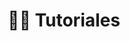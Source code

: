 ---
title: 👐🏼 Tutoriales

# View.
#   1 = List
#   2 = Compact
#   3 = Card
view: 2

# Optional header image (relative to `static/media/` folder).
header: 
  image: "tutoriales-header.webp"
  caption: "Foto adaptada de [**Alexei Scutari**](https://unsplash.com/@scutal) en [Unsplash](https://unsplash.com)"

breadcrumbs: [""]
---
